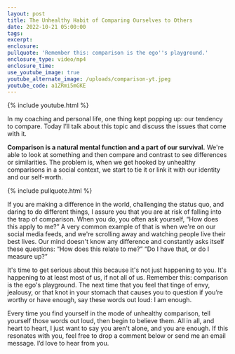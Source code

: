 ```yaml
---
layout: post
title: The Unhealthy Habit of Comparing Ourselves to Others
date: 2022-10-21 05:00:00
tags:
excerpt:
enclosure:
pullquote: 'Remember this: comparison is the ego''s playground.'
enclosure_type: video/mp4
enclosure_time:
use_youtube_image: true
youtube_alternate_image: /uploads/comparison-yt.jpeg
youtube_code: a1ZRmi5mGKE
---
```

{% include youtube.html %}

In my coaching and personal life, one thing kept popping up: our tendency to compare. Today I’ll talk about this topic and discuss the issues that come with it.

**Comparison is a natural mental function and a part of our survival.** We're able to look at something and then compare and contrast to see differences or similarities. The problem is, when we get hooked by unhealthy comparisons in a social context, we start to tie it or link it with our identity and our self-worth.

{% include pullquote.html %}

If you are making a difference in the world, challenging the status quo, and daring to do different things, I assure you that you are at risk of falling into the trap of comparison. When you do, you often ask yourself, “How does this apply to me?” A very common example of that is when we're on our social media feeds, and we're scrolling away and watching people live their best lives. Our mind doesn't know any difference and constantly asks itself these questions: “How does this relate to me?” “Do I have that, or do I measure up?”&nbsp;

It's time to get serious about this because it's not just happening to you. It's happening to at least most of us, if not all of us. Remember this: comparison is the ego's playground. The next time that you feel that tinge of envy, jealousy, or that knot in your stomach that causes you to question if you’re worthy or have enough, say these words out loud: I am enough.&nbsp;

Every time you find yourself in the mode of unhealthy comparison, tell yourself those words out loud, then begin to believe them. All in all, and heart to heart, I just want to say you aren't alone, and you are enough. If this resonates with you, feel free to drop a comment below or send me an email message. I’d love to hear from you.